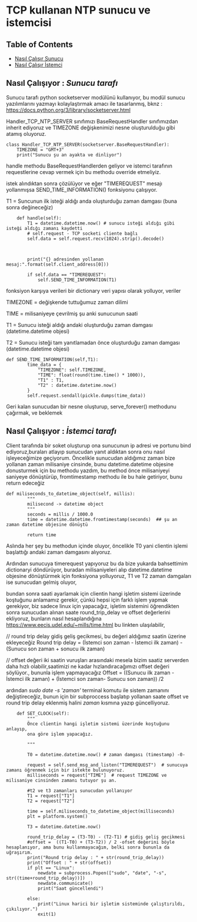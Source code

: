 # TCP kullanan NTP sunucu ve istemcisi

## Table of Contents

- [Nasıl Çalışır Sunucu](#about)
- [Nasıl Çalışır İstemci](#getting_started)


## Nasıl Çalışıyor : *Sunucu tarafı* <a name = "about"></a>

Sunucu tarafı python socketserver modülünü kullanıyor, bu modül sunucu yazılımlarını yazmayı kolaylaştırmak amacı ile tasarlanmış, bknz : https://docs.python.org/3/library/socketserver.html

Handler_TCP_NTP_SERVER sınıfımızı BaseRequestHandler sınıfımızdan inherit ediyoruz ve TIMEZONE değişkenimizi nesne oluşturulduğu gibi atamış oluyoruz.

````
class Handler_TCP_NTP_SERVER(socketserver.BaseRequestHandler):
    TIMEZONE = "GMT+3"
    print("Sunucu şu an ayakta ve dinliyor")
````
handle methodu BaseRequestHandlerden geliyor ve istemci tarafının requestlerine cevap vermek için bu methodu override etmeliyiz.

 istek alındıktan sonra çözülüyor ve eğer "TIMEREQUEST" mesajı yollanmışsa SEND_TIME_INFORMATION() fonksiyonu çalışıyor.

T1 = Suncunun ilk isteği aldığı anda oluşturduğu zaman damgası (buna sonra değineceğiz)
````
    def handle(self):
        T1 = datetime.datetime.now() # sunucu isteği aldığı gibi isteği aldığı zamanı kaydetti
        # self.request - TCP socketi cliente bağlı
        self.data = self.request.recv(1024).strip().decode()

        

        print("{} adresinden yollanan mesaj:".format(self.client_address[0]))

        if self.data == "TIMEREQUEST":
            self.SEND_TIME_INFORMATION(T1)
````
fonksiyon karşıya verileri bir dictionary veri yapısı olarak yolluyor, veriler

TIMEZONE = değişkende tuttuğumuz zaman dilimi

TIME = milisaniyeye çevrilmiş şu anki sunucunun saati

T1 = Sunucu isteği aldığı andaki oluşturduğu zaman damgası (datetime.datetime objesi)

T2 = Sunucu isteği tam yanıtlamadan önce oluşturduğu zaman damgası (datetime.datetime objesi)
````
def SEND_TIME_INFORMATION(self,T1):
        time_data = {
            "TIMEZONE": self.TIMEZONE,
            "TIME": float(round(time.time() * 1000)),
            "T1" : T1,
            "T2" : datetime.datetime.now()
        }
        self.request.sendall(pickle.dumps(time_data))
````

Geri kalan sunucudan bir nesne oluşturup, serve_forever() methodunu çağırmak, ve beklemek 
## Nasıl Çalışıyor : *İstemci tarafı* <a name = "getting_started"></a>

Client tarafında bir soket oluşturup ona sunucunun ip adresi ve portunu bind ediyoruz,buraları atlayıp sunucudan yanıt aldıktan sonra onu nasıl işleyeceğimize geçiyorum. Öncelikle sunucudan aldığımız zaman bize yollanan zaman milisaniye cinsinde, bunu datetime.datetime objesine donusturmek için bu methodu yazdım, bu method önce milisaniyeyi saniyeye dönüştürüp, fromtimestamp methodu ile bu hale getiriyor, bunu return edeceğiz

````
def miliseconds_to_datetime_object(self, millis):
        """
        milisecond -> datetime object
        """
        seconds = millis / 1000.0
        time = datetime.datetime.fromtimestamp(seconds)  ## şu an zaman datetime objesine dönüştü

        return time
````
Aslında her şey bu methodun içinde oluyor, öncelikle T0 yani clientin işlemi başlattığı andaki zaman damgasını alıyoruz.

Ardından sunucuya timerequest yapıyoruz bu da bize yukarda bahsettimim dictionaryi döndürüyor, buradan milisaniyeleri alıp datetime.datetime objesine dönüştürmek için fonksiyona yolluyoruz,  T1 ve T2 zaman damgaları ise sunucudan gelmiş oluyor,

bundan sonra saati ayarlamak için clientin hangi işletim sistemi üzerinde koştuğunu anlamamız gerekir, çünkü hepsi için farklı işlem yapmak gerekiyor, biz sadece linux için yapacağız, işletim sistemini öğrendikten sonra sunucudan alınan saate round_trip_delay ve offset değerlerini ekliyoruz, bunların nasıl hesaplandığına https://www.eecis.udel.edu/~mills/time.html bu linkten ulaşılabilir, 

// round trip delay gidiş geliş gecikmesi, bu değeri aldığımız saatin üzerine ekleyeceğiz
Round trip delay = (İstemci son zaman - İstemci ilk zaman) - (Sunucu son zaman + sonucu ilk zaman)

// offset değeri iki saatin vuruşları arasındaki mesela bizim saatiz serverden daha hızlı olabilir,saatimizi ne kadar hızlandıracağımızı offset değeri söylüyor., bununla işlem yapmayacağız
Offset = ((Sunucu ilk zaman - İstemci ilk zaman) + (İstemci son zaman- Sunucu son zaman)) /2

ardından *sudo date -s 'zaman'* terminal komutu ile sistem zamanını değiştireceğiz, bunun için bir subproccess başlatıp yollanan saate offset ve round trip delay eklenmiş halini *zaman* kısmına yazıp güncelliyoruz.
````
    def SET_CLOCK(self):
        """
        Önce clientin hangi işletim sistemi üzerinde koştuğunu anlayıp,
        ona göre işlem yapacağız.

        """

        T0 = datetime.datetime.now() # zaman damgası (timestamp) -0-

        request = self.send_msg_and_listen("TIMEREQUEST")  # sunucuya zamanı öğrenmek için bir istekte bulunuyoruz.
        milliseconds = request["TIME"]  # request TIMEZONE ve milisaniye cinsinden zamanı tutuyor şu an.

        #t2 ve t3 zamanları sunucudan yollanıyor
        T1 = request["T1"]
        T2 = request["T2"]

        time = self.miliseconds_to_datetime_object(milliseconds)
        plt = platform.system()

        T3 = datetime.datetime.now()

        round_trip_delay = (T3-T0) - (T2-T1) # gidiş geliş gecikmesi
        #offset =  ((T1-T0) + (T3-T2)) / 2 -ofset değerini böyle hesaplanıyor, ama bunu kullanmayacağım, belki sonra bununla da uğraşırım.
        print("Round trip delay : " + str(round_trip_delay))
        print("Offset : " + str(offset))
        if plt == "Linux":
            newdate = subprocess.Popen(["sudo", "date", "-s", str((time+round_trip_delay))])
            newdate.communicate()
            print("Saat güncellendi")

        else:
            print("Linux harici bir işletim sisteminde çalıştırıldı, çıkılıyor.")
            exit(1)
````
 


